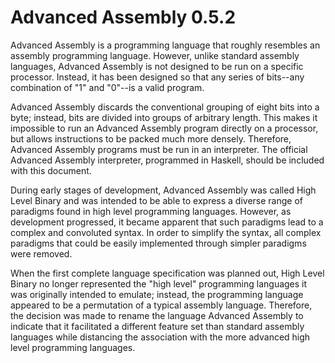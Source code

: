 # Advanced Assembly 0.5.2

Advanced Assembly is a programming language that roughly resembles an assembly programming language. However, unlike standard assembly languages, Advanced Assembly is not designed to be run on a specific processor. Instead, it has been designed so that any series of bits--any combination of "1" and "0"--is a valid program.

Advanced Assembly discards the conventional grouping of eight bits into a byte; instead, bits are divided into groups of arbitrary length. This makes it impossible to run an Advanced Assembly program directly on a processor, but allows instructions to be packed much more densely. Therefore, Advanced Assembly programs must be run in an interpreter. The official Advanced Assembly interpreter, programmed in Haskell, should be included with this document.

During early stages of development, Advanced Assembly was called High Level Binary and  was intended to be able to express a diverse range of paradigms found in high level programming languages. However, as development progressed, it became apparent that such paradigms lead to a complex and convoluted syntax. In order to simplify the syntax, all complex paradigms that could be easily implemented through simpler paradigms were removed.

When the first complete language specification was planned out, High Level Binary no longer represented the "high level" programming languages it was originally intended to emulate; instead, the programming language appeared to be a permutation of a typical assembly language. Therefore, the decision was made to rename the language Advanced Assembly to indicate that it facilitated a different feature set than standard assembly languages while distancing the association with the more advanced high level programming languages.
